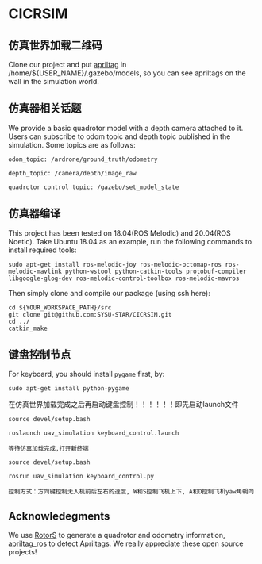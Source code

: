 # CICRSIM

## 仿真世界加载二维码
Clone our project and put [apriltag](/apriltag/) in /home/${USER_NAME}/.gazebo/models, so you can see apriltags on the wall in the simulation world.

## 仿真器相关话题
We provide a basic quadrotor model with a depth camera attached to it. Users can subscribe to odom topic and depth topic published in the simulation. Some topics are as follows:
```
odom_topic: /ardrone/ground_truth/odometry

depth_topic: /camera/depth/image_raw

quadrotor control topic: /gazebo/set_model_state
```
## 仿真器编译
This project has been tested on 18.04(ROS Melodic) and 20.04(ROS Noetic). Take Ubuntu 18.04 as an example, run the following commands to install required tools:

```
sudo apt-get install ros-melodic-joy ros-melodic-octomap-ros ros-melodic-mavlink python-wstool python-catkin-tools protobuf-compiler libgoogle-glog-dev ros-melodic-control-toolbox ros-melodic-mavros
```
Then simply clone and compile our package (using ssh here):
```
cd ${YOUR_WORKSPACE_PATH}/src
git clone git@github.com:SYSU-STAR/CICRSIM.git
cd ../ 
catkin_make
```
## 键盘控制节点
For keyboard, you should install ```pygame``` first, by:
```
sudo apt-get install python-pygame
```
在仿真世界加载完成之后再启动键盘控制！！！！！！即先启动launch文件
```
source devel/setup.bash

roslaunch uav_simulation keyboard_control.launch

等待仿真加载完成,打开新终端

source devel/setup.bash

rosrun uav_simulation keyboard_control.py

控制方式：方向键控制无人机前后左右的速度, W和S控制飞机上下, A和D控制飞机yaw角朝向
```
## Acknowledegments
We use [RotorS](https://github.com/ethz-asl/rotors_simulator) to generate a quadrotor and odometry information, [apriltag_ros](https://github.com/AprilRobotics/apriltag_ros.git) to detect Apriltags. We really appreciate these open source projects!


